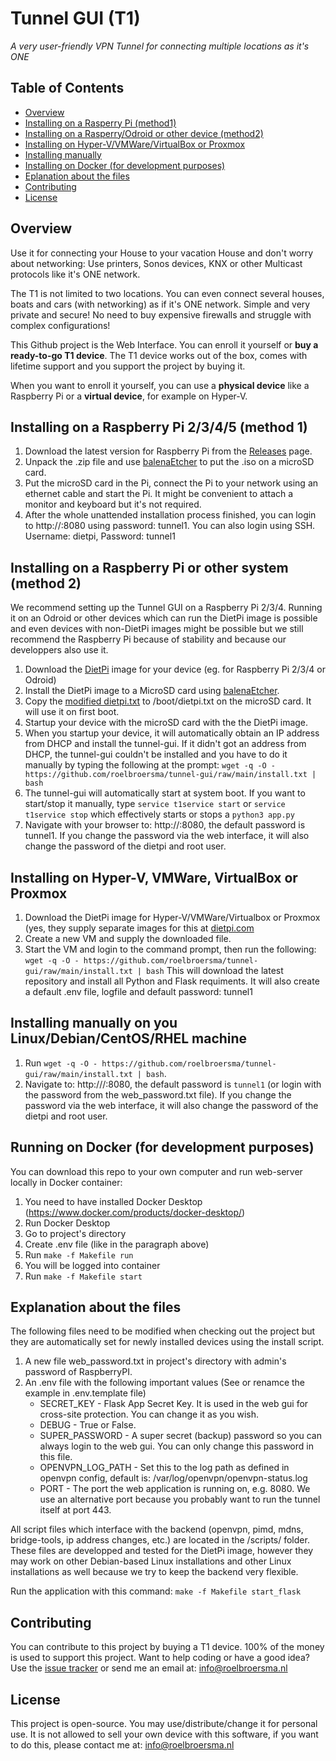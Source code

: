 # Tunnel GUI (T1)
_A very user-friendly VPN Tunnel for connecting multiple locations as it's ONE_

## Table of Contents
- [Overview](#overview)
- [Installing on a Rasperry Pi (method1)](#installing-on-a-raspberry-pi-2345-method-1)
- [Installing on a Rasperry/Odroid or other device (method2)](#installing-on-a-raspberry-pi-or-other-system-method-2)
- [Installing on Hyper-V/VMWare/VirtualBox or Proxmox](#installing-on-hyper-v-vmware-virtualbox-or-proxmox)
- [Installing manually](#installing-manually-on-you-LinuxDebianCentOSRHEL-machine)
- [Installing on Docker (for development purposes)](#running-on-docker-for-development-purposes)
- [Eplanation about the files](#explanation-about-the-files)
- [Contributing](#contributing)
- [License](#license)

## Overview
Use it for connecting your House to your vacation House and don't worry about networking: Use printers, Sonos devices, KNX or other Multicast protocols like it's ONE network.

The T1 is not limited to two locations. You can even connect several houses, boats and cars (with networking) as if it's ONE network. Simple and very private and secure! No need to buy expensive firewalls and struggle with complex configurations!

This Github project is the Web Interface. You can enroll it yourself or **buy a ready-to-go T1 device**. The T1 device works out of the box, comes with lifetime support and you support the project by buying it.

When you want to enroll it yourself, you can use a **physical device** like a Raspberry Pi or a **virtual device**, for example on Hyper-V.


## Installing on a Raspberry Pi 2/3/4/5 (method 1)
1. Download the latest version for Raspberry Pi from the [Releases](https://github.com/roelbroersma/tunnel-gui/releases) page.
2. Unpack the .zip file and use [balenaEtcher](https://www.balena.io/etcher/) to put the .iso on a microSD card.
3. Put the microSD card in the Pi, connect the Pi to your network using an ethernet cable and start the Pi. It might be convenient to attach a monitor and keyboard but it's not required.
4. After the whole unattended installation process finished, you can login to http://<ip address>:8080 using password: tunnel1. You can also login using SSH. Username: dietpi, Password: tunnel1

## Installing on a Raspberry Pi or other system (method 2)
We recommend setting up the Tunnel GUI on a Raspberry Pi 2/3/4. Running it on an Odroid or other devices which can run the DietPi image is possible and even devices with non-DietPi images might be possible but we still recommend the Raspberry Pi because of stability and because our developpers also use it.
1. Download the [DietPi](https://dietpi.com/) image for your device (eg. for Raspberry Pi 2/3/4 or Odroid)
2. Install the DietPi image to a MicroSD card using [balenaEtcher](https://www.balena.io/etcher/).
3. Copy the [modified dietpi.txt](https://github.com/roelbroersma/tunnel-gui/blob/main/dietpi/dietpi.txt) to /boot/dietpi.txt on the microSD card. It will use it on first boot.
4. Startup your device with the microSD card with the the DietPi image.
5. When you startup your device, it will automatically obtain an IP address from DHCP and install the tunnel-gui. If it didn't got an address from DHCP, the tunnel-gui couldn't be installed and you have to do it manually by typing the following at the prompt:
`wget -q -O - https://github.com/roelbroersma/tunnel-gui/raw/main/install.txt | bash`
6. The tunnel-gui will automatically start at system boot. If you want to start/stop it manually, type `service t1service start` or `service t1service stop` which effectively starts or stops a `python3 app.py`
7. Navigate with your browser to: http://<ip address of Pi>:8080, the default password is tunnel1. If you change the password via the web interface, it will also change the password of the dietpi and root user.


## Installing on Hyper-V, VMWare, VirtualBox or Proxmox
1. Download the DietPi image for Hyper-V/VMWare/Virtualbox or Proxmox (yes, they supply separate images for this at [dietpi.com](https://www.dietpi.com)
2. Create a new VM and supply the downloaded file.
3. Start the VM and login to the command prompt, then run the following: `wget -q -O - https://github.com/roelbroersma/tunnel-gui/raw/main/install.txt | bash`
This will download the latest repository and install all Python and Flask requiments. It will also create a default .env file, logfile and default password: tunnel1


## Installing manually on you Linux/Debian/CentOS/RHEL machine
1. Run `wget -q -O - https://github.com/roelbroersma/tunnel-gui/raw/main/install.txt | bash`.
2. Navigate to: http:///<ip address of Pi>:8080, the default password is `tunnel1` (or login with the password from the web_password.txt file). If you change the password via the web interface, it will also change the password of the dietpi and root user.


## Running on Docker (for development purposes)
You can download this repo to your own computer and run web-server locally in Docker container:
 1. You need to have installed Docker Desktop (https://www.docker.com/products/docker-desktop/)
 2. Run Docker Desktop
 3. Go to project's directory
 3. Create .env file (like in the paragraph above)
 4. Run `make -f Makefile run`
 5. You will be logged into container
 6. Run `make -f Makefile start`


## Explanation about the files
The following files need to be modified when checking out the project but they are automatically set for newly installed devices using the install script.
 1. A new file web_password.txt in project's directory with admin's password of RaspberryPI.
 2. An .env file with the following important values (See or renamce the example in .env.template file)
    * SECRET_KEY - Flask App Secret Key. It is used in the web gui for cross-site protection. You can change it as you wish.
    * DEBUG - True or False.
    * SUPER_PASSWORD - A super secret (backup) password so you can always login to the web gui. You can only change this password in this file.
    * OPENVPN_LOG_PATH - Set this to the log path as defined in openvpn config, default is: /var/log/openvpn/openvpn-status.log
    * PORT - The port the web application is running on, e.g. 8080. We use an alternative port because you probably want to run the tunnel itself at port 443.

All script files which interface with the backend (openvpn, pimd, mdns, bridge-tools, ip address changes, etc.) are located in the /scripts/ folder. These files are developped and tested for the DietPi image, however they may work on other Debian-based Linux installations and other Linux installations as well because we try to keep the backend very flexible.

Run the application with this command:
`make -f Makefile start_flask`

## Contributing
You can contribute to this project by buying a T1 device. 100% of the money is used to support this project.
Want to help coding or have a good idea? Use the [issue tracker](https://github.com/roelbroersma/tunnel-gui/issues) or send me an email at: info@roelbroersma.nl

## License
This project is open-source. You may use/distribute/change it for personal use.
It is not allowed to sell your own device with this software, if you want to do this, please contact me at: info@roelbroersma.nl

